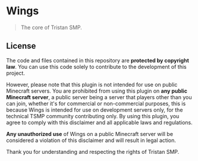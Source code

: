 # Wings

> The core of Tristan SMP.

## License

The code and files contained in this repository are **protected by copyright law**. You can use this code solely to contribute to the development of this project.

However, please note that this plugin is not intended for use on public Minecraft servers. You are prohibited from using this plugin on **any public Minecraft server**, a public server being a server that players other than you can join, whether it's for commercial or non-commercial purposes, this is because Wings is intended for use on development servers only, for the technical TSMP community contributing only. By using this plugin, you agree to comply with this disclaimer and all applicable laws and regulations.

**Any unauthorized use** of Wings on a public Minecraft server will be considered a violation of this disclaimer and will result in legal action.

Thank you for understanding and respecting the rights of Tristan SMP.
